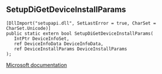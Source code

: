 ## SetupDiGetDeviceInstallParams

```
[DllImport("setupapi.dll", SetLastError = true, CharSet = CharSet.Unicode)]
public static extern bool SetupDiGetDeviceInstallParams(
   IntPtr DeviceInfoSet,
   ref DeviceInfoData DeviceInfoData,
   ref DeviceInstallParams DeviceInstallParams
);
```

[Microsoft documentation](https://docs.microsoft.com/en-us/windows/win32/api/setupapi/nf-setupapi-setupdigetdeviceinstallparamsw)
